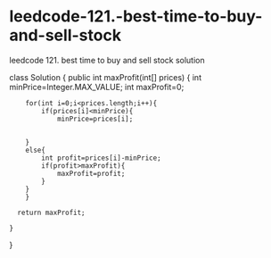 # leedcode-121.-best-time-to-buy-and-sell-stock
leedcode 121. best time to buy and sell stock solution

class Solution {
    public int maxProfit(int[] prices) {
        int minPrice=Integer.MAX_VALUE;
        int maxProfit=0;

        for(int i=0;i<prices.length;i++){
            if(prices[i]<minPrice){
                minPrice=prices[i];
                
            
        }
        else{
            int profit=prices[i]-minPrice;
            if(profit>maxProfit){
                maxProfit=profit;
            }
        }
        }
        
      return maxProfit;
        
    }
}
